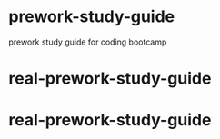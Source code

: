 # prework-study-guide
prework study guide for coding bootcamp
# real-prework-study-guide
# real-prework-study-guide

